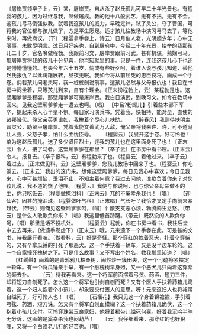<!-- { "loadSidebar": true } -->
〔屠岸贾领卒子上，云〕某，屠岸贾。自从杀了赵氏孤儿可早二十年光景也。有程婴的孩儿，因为过继与我，唤做屠成。教的他十八般武艺，无有不拈，无有不会。这孩儿弓马倒强似我。就着我这孩儿的威力，早晚定计，弑了灵公，夺了晋国，可将我的官位都与孩儿做了，方是平生愿足。适才孩儿往教场中演习弓马去了，等他来时，再做商议。〔下〕〔程婴拿手卷上，诗云〕日月催人老，光阴趱少年；心中无限事，未敢尽明言。过日月好疾也，自到屠府中，今经二十年光景，抬举的我那孩儿二十岁，官名唤做程勃。我跟前习文，屠岸贾跟前习武。甚有机谋，熟娴弓马。那屠岸贾将我的孩儿十分见喜，他岂知就里的事。只是一件，连我这孩儿心下也还是懵懵懂懂的。老夫今年六十五岁，倘或有些好歹呵，着谁人说与孩儿知道，替他赵氏报仇？以此踌躇展转，昼夜无眠。我如今将从前屈死的忠臣良将，画成一个手卷。倘若孩儿问老夫呵，我一桩桩剖说前事，这孩儿必然与父母报仇也！我且在书房中闷坐着，只等孩儿到来，自有个理会。〔正末扮程勃上，云〕某程勃是也。这壁厢爹爹是程婴，那壁厢爹爹可是屠岸贾。我白日演武，到晚习文。如今在教场中回来，见我这壁厢爹爹走一遭去也呵。〔唱〕
【中吕?粉蝶儿】引着些本部下军卒，提起来杀人心半星不惧。每日家习演兵书。凭着我，快相持，能对垒，直使的诸邦降伏。俺父亲英勇谁如，我拚着个尽心儿扶助。 　 【醉春风】我则待扶明主晋灵公，助贤臣屠岸贾。凭着我能文善武万人敌，俺父亲将我来许、许，可不道马壮人强，父慈子孝，怕什么主忧臣辱。 　 
〔程婴云〕我展开这手卷。好可怜也！单为这赵氏孤儿，送了多少贤臣烈士，连我的孩儿也在这里面身死了也！〔正末云〕令人，接了马者。这壁厢爹爹在那里？〔卒子云〕在书房中看书哩。〔正末云〕令人，报复去。〔卒子报科，云〕有程勃来了也。〔程婴云〕着他过来。〔卒子云〕着过去。〔正末做见科，云〕这壁厢爹爹，您孩儿教场中回来了也。〔程婴云〕你吃饭去。〔正末云〕我出的这门来。想俺这壁厢爹爹，每日见我心中喜欢；今日见我来，心中可甚烦恼，垂泪不止，不知主着何意？我过去问他，谁欺负着你来？对您孩儿说，我不道的饶了他哩。〔程婴云〕我便与你说呵，也与你父亲母亲做不的主，你只吃饭去。〔程婴做掩泪科〕〔正末云〕兀的不奚幸杀我也！〔唱〕 　 
【迎仙客】因甚的掩泪珠，〔程婴做吁气科〕〔正末唱〕气长吁？我恰才叉定手向前来紧趋伏。〔带云〕则俺见这壁厢爹爹呵，〔唱〕忄敝支支恶心烦，勃腾腾生忿怒。〔带云〕是什么人敢欺负你来？〔唱〕我这里低首踌躇。〔带云〕既然没的人欺负你呵，〔唱〕那里是话不投机处。 　 
〔程婴云〕程勃，你在书房中看书，我往后堂中去去再来。〔做遗手卷虚下〕〔正末云〕哦，元来遗下一个手卷在此。可是甚的文书，待我展开看咱。〔做看科，云〕好是奇怪。那个穿红的拽着恶犬，扑着个穿紫的，又有个拿瓜锤的打死了那恶犬。这一个手扶着一辆车，又是没半边车轮的。这一个自家撞死槐树之下。可是什么故事？又不写出个姓名，教我那里知道？〔唱〕 　 
【红绣鞋】画着的是青鸦鸦几株桑树，闹炒炒一簇田夫，这一个可磕擦紧扶定一轮车。有一个将瓜锤亲手举，有一个触槐树早身殂，又一个恶犬儿只向着这穿紫的频去扑。 　 
〔云〕待我再看来。这一个将军前面摆着弓弦、药酒、短刀三件，却将短刀自刎死了。怎么这一个将军也引剑自刎而死？又有个医人手扶着药箱儿跪着，这一个妇人抱着个小孩儿，却象要交付医人的意思。呀！元来这妇人也将裙带自缢死了，好可怜人也！〔唱〕 　 
【石榴花】我只见这一个身着锦襜褕，手引着弓弦、药酒、短刀诛。怎又有个将军自刎血模糊？这一个扶着药箱儿跪伏，这一个抱着小孩儿交付。可怜穿珠带玉良家妇，他将着裙带儿缢死何辜。好着我沉吟半晌无分诉，这画的是奚幸杀我也闷葫芦！ 　 
〔云〕我仔细看来，那穿红的也好狠哩，又将一个白须老儿打的好苦也。〔唱〕 
